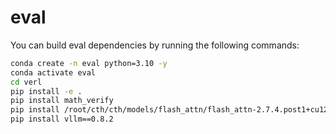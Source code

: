 # eval

You can build eval dependencies by running the following commands:
```bash
conda create -n eval python=3.10 -y
conda activate eval
cd verl
pip install -e .
pip install math_verify
pip install /root/cth/cth/models/flash_attn/flash_attn-2.7.4.post1+cu12torch2.6cxx11abiFALSE-cp310-cp310-linux_x86_64.whl
pip install vllm==0.8.2
```
